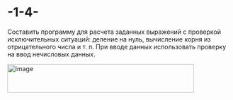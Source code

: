 # -1-4-
Составить программу для расчета заданных выражений с проверкой исключительных ситуаций: деление на нуль, вычисление корня из отрицательного числа и т. п. При вводе данных использовать проверку на ввод нечисловых данных.


<img width="421" height="65" alt="image" src="https://github.com/user-attachments/assets/e9a502ab-9af3-48c0-aae1-0787de6f524b" />
